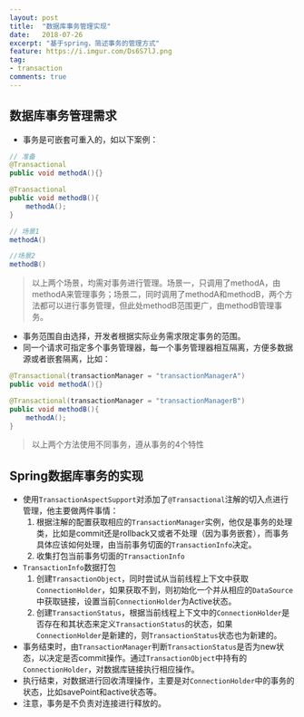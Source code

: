```yaml
---
layout: post
title:  "数据库事务管理实现"
date:   2018-07-26
excerpt: "基于spring，简述事务的管理方式"
feature: https://i.imgur.com/Ds6S7lJ.png
tag:
- transaction
comments: true
---
```

## 数据库事务管理需求

* 事务是可嵌套可重入的，如以下案例：

``` java
// 准备
@Transactional
public void methodA(){}

@Transactional
public void methodB(){
    methodA();
}

// 场景1
methodA()

//场景2
methodB()

```

> 以上两个场景，均需对事务进行管理。场景一，只调用了methodA，由methodA来管理事务；场景二，同时调用了methodA和methodB，两个方法都可以进行事务管理，但此处methodB范围更广，由methodB管理事务。
    
* 事务范围自由选择，开发者根据实际业务需求限定事务的范围。
* 同一个请求可指定多个事务管理器，每一个事务管理器相互隔离，方便多数据源或者嵌套隔离，比如：

``` java
@Transactional(transactionManager = "transactionManagerA")
public void methodA(){}

@Transactional(transactionManager = "transactionManagerB")
public void methodB(){
    methodA();
}

```

> 以上两个方法使用不同事务，遵从事务的4个特性

## Spring数据库事务的实现

* 使用`TransactionAspectSupport`对添加了`@Transactional`注解的切入点进行管理，他主要做两件事情：
    1. 根据注解的配置获取相应的`TransactionManager`实例，他仅是事务的处理类，比如是commit还是rollback又或者不处理（因为事务嵌套），而事务具体应该如何处理，由当前事务切面的`TransactionInfo`决定。
    2. 收集打包当前事务切面的`TransactionInfo`
* `TransactionInfo`数据打包
    1. 创建`TransactionObject`，同时尝试从当前线程上下文中获取`ConnectionHolder`，如果获取不到，则初始化一个并从相应的`DataSource`中获取链接，设置当前`ConnectionHolder`为Active状态。
    2. 创建`TransactionStatus`，根据当前线程上下文中的`ConnectionHolder`是否存在和其状态来定义`TransactionStatus`的状态，如果`ConnectionHolder`是新建的，则`TransactionStatus`状态也为新建的。
* 事务结束时，由`TransactionManager`判断`TransactionStatus`是否为new状态，以决定是否commit操作。通过`TransactionObject`中持有的`ConnectionHolder`，对数据库链接执行相应操作。
* 执行结束，对数据进行回收清理操作，主要是对`ConnectionHolder`中的事务的状态，比如savePoint和active状态等。
* 注意，事务是不负责对连接进行释放的。
